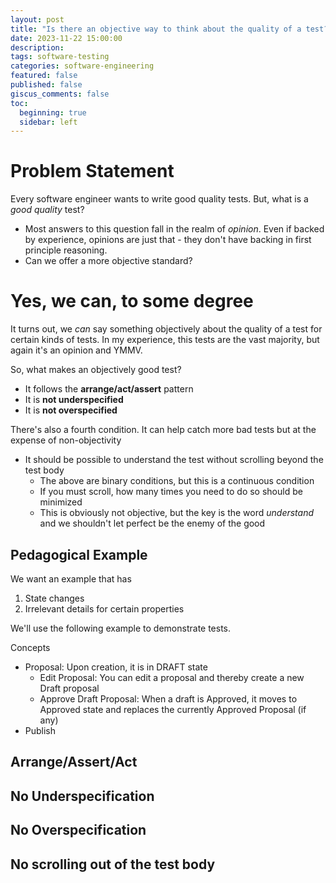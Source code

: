 ```yaml
---
layout: post
title: "Is there an objective way to think about the quality of a test? Yes, indeed."
date: 2023-11-22 15:00:00
description: 
tags: software-testing
categories: software-engineering
featured: false
published: false
giscus_comments: false
toc:
  beginning: true
  sidebar: left
---
```


# Problem Statement
Every software engineer wants to write good quality tests. But, what is a *good quality* test? 
* Most answers to this question fall in the realm of *opinion*. Even if backed by experience, opinions are just that - they don't have backing in first principle reasoning. 
* Can we offer a more objective standard?

# Yes, we can, to some degree

It turns out, we *can* say something objectively about the quality of a test for certain kinds of tests. In my experience, this tests are the vast majority, but again it's an opinion and YMMV.

So, what makes an objectively good test?
* It follows the **arrange/act/assert** pattern
* It is **not underspecified**
* It is **not overspecified**

There's also a fourth condition. It can help catch more bad tests but at the expense of non-objectivity
* It should be possible to understand the test without scrolling beyond the test body
  * The above are binary conditions, but this is a continuous condition
  * If you must scroll, how many times you need to do so should be minimized
  * This is obviously not objective, but the key is the word *understand* and we shouldn't let perfect be the enemy of the good

## Pedagogical Example

We want an example that has
1. State changes
1. Irrelevant details for certain properties


We'll use the following example to demonstrate tests.

Concepts
* Proposal: Upon creation, it is in DRAFT state
  * Edit Proposal: You can edit a proposal and thereby create a new Draft proposal
  * Approve Draft Proposal: When a draft is Approved, it moves to Approved state and replaces the currently Approved Proposal (if any)
* Publish

## Arrange/Assert/Act

## No Underspecification

## No Overspecification

## No scrolling out of the test body

